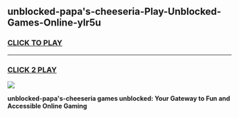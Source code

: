 
## unblocked-papa's-cheeseria-Play-Unblocked-Games-Online-ylr5u
<h3>
<a href="https://premium76.site?title=unblocked-papa's-cheeseria&ref=24A">CLICK TO PLAY</a></h3>
<hr>

<h3>
<a href="https://premium76.site?title=unblocked-papa's-cheeseria&ref=24A">CLICK 2 PLAY</a>
  
</h3>

<a href="https://premium76.site?title=unblocked-papa's-cheeseria&ref=24A"><img src="https://clearcache.store/games.png"></a>


**unblocked-papa's-cheeseria games unblocked: Your Gateway to Fun and Accessible Online Gaming**
